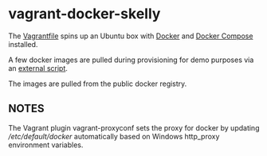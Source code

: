 # vagrant-docker-skelly

The [Vagrantfile](https://www.vagrantup.com) spins up an Ubuntu box with [Docker](https://www.docker.com) and [Docker Compose](https://docs.docker.com/compose) installed.

A few docker images are pulled during provisioning for demo purposes via an [external script](autoPull.sh).

The images are pulled from the public docker registry.

## NOTES

The Vagrant plugin vagrant-proxyconf sets the proxy for docker by updating */etc/default/docker* automatically based on Windows http_proxy environment variables.
